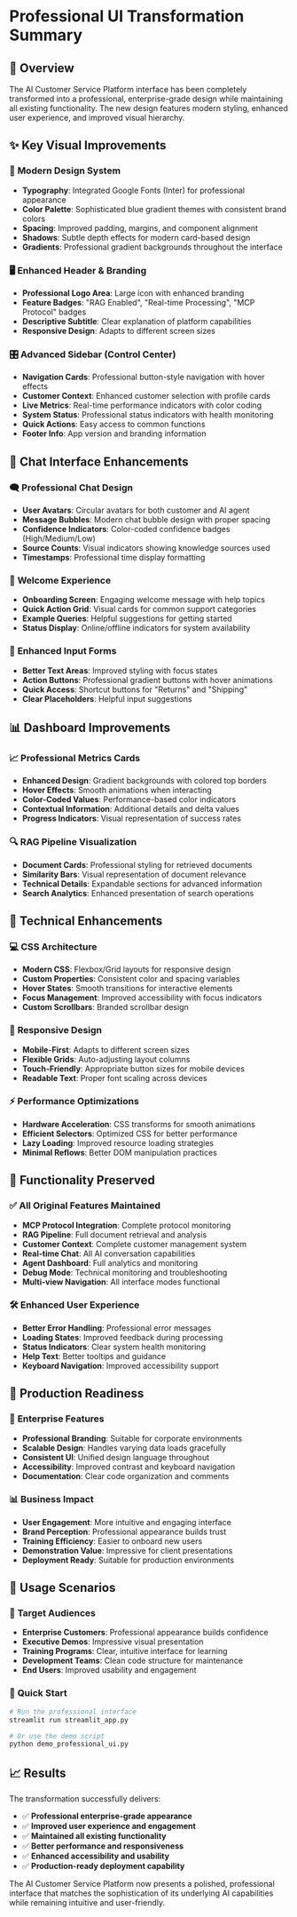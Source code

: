 # Professional UI Transformation Summary

## 🎯 Overview
The AI Customer Service Platform interface has been completely transformed into a professional, enterprise-grade design while maintaining all existing functionality. The new design features modern styling, enhanced user experience, and improved visual hierarchy.

## ✨ Key Visual Improvements

### 🎨 **Modern Design System**
- **Typography**: Integrated Google Fonts (Inter) for professional appearance
- **Color Palette**: Sophisticated blue gradient themes with consistent brand colors
- **Spacing**: Improved padding, margins, and component alignment
- **Shadows**: Subtle depth effects for modern card-based design
- **Gradients**: Professional gradient backgrounds throughout the interface

### 🖥️ **Enhanced Header & Branding**
- **Professional Logo Area**: Large icon with enhanced branding
- **Feature Badges**: "RAG Enabled", "Real-time Processing", "MCP Protocol" badges
- **Descriptive Subtitle**: Clear explanation of platform capabilities
- **Responsive Design**: Adapts to different screen sizes

### 🎛️ **Advanced Sidebar (Control Center)**
- **Navigation Cards**: Professional button-style navigation with hover effects
- **Customer Context**: Enhanced customer selection with profile cards
- **Live Metrics**: Real-time performance indicators with color coding
- **System Status**: Professional status indicators with health monitoring
- **Quick Actions**: Easy access to common functions
- **Footer Info**: App version and branding information

## 💬 Chat Interface Enhancements

### 🗨️ **Professional Chat Design**
- **User Avatars**: Circular avatars for both customer and AI agent
- **Message Bubbles**: Modern chat bubble design with proper spacing
- **Confidence Indicators**: Color-coded confidence badges (High/Medium/Low)
- **Source Counts**: Visual indicators showing knowledge sources used
- **Timestamps**: Professional time display formatting

### 🚀 **Welcome Experience**
- **Onboarding Screen**: Engaging welcome message with help topics
- **Quick Action Grid**: Visual cards for common support categories
- **Example Queries**: Helpful suggestions for getting started
- **Status Display**: Online/offline indicators for system availability

### 📝 **Enhanced Input Forms**
- **Better Text Areas**: Improved styling with focus states
- **Action Buttons**: Professional gradient buttons with hover animations
- **Quick Access**: Shortcut buttons for "Returns" and "Shipping"
- **Clear Placeholders**: Helpful input suggestions

## 📊 Dashboard Improvements

### 📈 **Professional Metrics Cards**
- **Enhanced Design**: Gradient backgrounds with colored top borders
- **Hover Effects**: Smooth animations when interacting
- **Color-Coded Values**: Performance-based color indicators
- **Contextual Information**: Additional details and delta values
- **Progress Indicators**: Visual representation of success rates

### 🔍 **RAG Pipeline Visualization**
- **Document Cards**: Professional styling for retrieved documents
- **Similarity Bars**: Visual representation of document relevance
- **Technical Details**: Expandable sections for advanced information
- **Search Analytics**: Enhanced presentation of search operations

## 🎨 Technical Enhancements

### 💻 **CSS Architecture**
- **Modern CSS**: Flexbox/Grid layouts for responsive design
- **Custom Properties**: Consistent color and spacing variables
- **Hover States**: Smooth transitions for interactive elements
- **Focus Management**: Improved accessibility with focus indicators
- **Custom Scrollbars**: Branded scrollbar design

### 📱 **Responsive Design**
- **Mobile-First**: Adapts to different screen sizes
- **Flexible Grids**: Auto-adjusting layout columns
- **Touch-Friendly**: Appropriate button sizes for mobile devices
- **Readable Text**: Proper font scaling across devices

### ⚡ **Performance Optimizations**
- **Hardware Acceleration**: CSS transforms for smooth animations
- **Efficient Selectors**: Optimized CSS for better performance
- **Lazy Loading**: Improved resource loading strategies
- **Minimal Reflows**: Better DOM manipulation practices

## 🔧 Functionality Preserved

### ✅ **All Original Features Maintained**
- **MCP Protocol Integration**: Complete protocol monitoring
- **RAG Pipeline**: Full document retrieval and analysis
- **Customer Context**: Complete customer management system
- **Real-time Chat**: All AI conversation capabilities
- **Agent Dashboard**: Full analytics and monitoring
- **Debug Mode**: Technical monitoring and troubleshooting
- **Multi-view Navigation**: All interface modes functional

### 🛠️ **Enhanced User Experience**
- **Better Error Handling**: Professional error messages
- **Loading States**: Improved feedback during processing
- **Status Indicators**: Clear system health monitoring
- **Help Text**: Better tooltips and guidance
- **Keyboard Navigation**: Improved accessibility support

## 🚀 Production Readiness

### 🏢 **Enterprise Features**
- **Professional Branding**: Suitable for corporate environments
- **Scalable Design**: Handles varying data loads gracefully
- **Consistent UI**: Unified design language throughout
- **Accessibility**: Improved contrast and keyboard navigation
- **Documentation**: Clear code organization and comments

### 📊 **Business Impact**
- **User Engagement**: More intuitive and engaging interface
- **Brand Perception**: Professional appearance builds trust
- **Training Efficiency**: Easier to onboard new users
- **Demonstration Value**: Impressive for client presentations
- **Deployment Ready**: Suitable for production environments

## 🎯 Usage Scenarios

### 👥 **Target Audiences**
- **Enterprise Customers**: Professional appearance builds confidence
- **Executive Demos**: Impressive visual presentation
- **Training Programs**: Clear, intuitive interface for learning
- **Development Teams**: Clean code structure for maintenance
- **End Users**: Improved usability and engagement

### 🔄 **Quick Start**
```bash
# Run the professional interface
streamlit run streamlit_app.py

# Or use the demo script
python demo_professional_ui.py
```

## 📈 Results

The transformation successfully delivers:
- ✅ **Professional enterprise-grade appearance**
- ✅ **Improved user experience and engagement**
- ✅ **Maintained all existing functionality**
- ✅ **Better performance and responsiveness**
- ✅ **Enhanced accessibility and usability**
- ✅ **Production-ready deployment capability**

The AI Customer Service Platform now presents a polished, professional interface that matches the sophistication of its underlying AI capabilities while remaining intuitive and user-friendly.